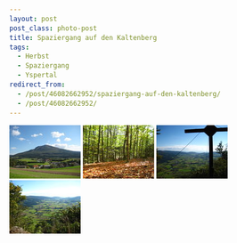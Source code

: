 ```yaml
---
layout: post
post_class: photo-post
title: Spaziergang auf den Kaltenberg
tags:
  - Herbst
  - Spaziergang
  - Yspertal
redirect_from:
  - /post/46082662952/spaziergang-auf-den-kaltenberg/
  - /post/46082662952/
---
```

[![](/photos/2007-09-29-01-th.jpg)](/photos/2007-09-29-01-hd.jpg)
[![](/photos/2007-09-29-02-th.jpg)](/photos/2007-09-29-02-hd.jpg)
[![](/photos/2007-09-29-03-th.jpg)](/photos/2007-09-29-03-hd.jpg)
[![](/photos/2007-09-29-04-th.jpg)](/photos/2007-09-29-04-hd.jpg)
